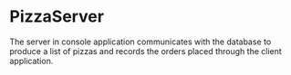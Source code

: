 # PizzaServer
The server in console application communicates with the database to produce a list of pizzas and records the orders placed through the client application.
